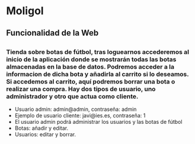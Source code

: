 <h1>Moligol</h1>
<h2>Funcionalidad de la Web<h2>
  <h3>Tienda sobre botas de fútbol, tras loguearnos accederemos al inicio de la aplicación donde se mostrarán todas las botas
  almacenadas en la base de datos. Podremos acceder a la informacion de dicha bota y añadirla al carrito si lo deseamos. Si accedemos
  al carrito, aquí podremos borrar una bota o realizar una compra.
  Hay dos tipos de usuario, uno administrador y otro que actua como cliente.</h3>
  <ul>
    <li>Usuario admin: admin@admin, contraseña: admin</li>
    <li>Ejemplo de usuario cliente: javi@ies.es, contraseña: 1</li>
    <li>El usuario admin podrá administrar los usuarios y las botas de fútbol</li>
    <li>Botas: añadir y editar.</li>
    <li>Usuarios: editar y borrar.</li>
  </ul>
  
